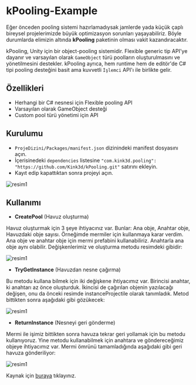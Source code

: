 # kPooling-Example

Eğer önceden pooling sistemi hazırlamadıysak jamlerde yada küçük çaplı bireysel projelerimizde büyük optimizasyon sorunları yaşayabiliriz. Böyle durumlarda elimizin altında **kPooling** paketinin olması vakit kazandıracaktır.

kPooling, Unity için bir object-pooling sistemidir. Flexible generic tip API'ye dayanır ve varsayılan olarak `GameObject` türü poolların oluşturulmasını ve yönetilmesini destekler. kPooling ayrıca, hem runtime hem de editör'de C# tipi pooling desteğini basit ama kuvvetli `İşlemci` API'ı ile birlikte gelir.

## Özellikleri

* Herhangi bir C# nesnesi için Flexible pooling API
* Varsayılan olarak GameObject desteği
* Custom pool türü yönetimi için API 

## Kurulumu

* `ProjeDizini/Packages/manifest.json` dizinindeki manifest dosyasını açın.
* İçerisinedeki `dependencies` listesine `"com.kink3d.pooling": "https://github.com/Kink3d/kPooling.git"` satırını ekleyin.
* Kayıt edip kapattıktan sonra projeyi açın.

![resim1](https://ergulburak.github.io/assets/img/kPooling-Example/kPool-2.PNG)

## Kullanımı

* **CreatePool** (Havuz oluşturma)

Havuz oluşturmak için 3 şeye ihtiyacınız var. Bunlar: Ana obje, Anahtar obje, Havuzdaki obje sayısı.
Örneğimde mermiler için kullanmaya karar verdim. Ana obje ve anahtar obje için mermi prefabini kullanabiliriz. Anahtarla ana obje aynı olabilir. Değişkenlerimiz ve oluşturma metodu resimdeki gibidir:

![resim1](https://ergulburak.github.io/assets/img/kPooling-Example/kPool-3.PNG)

* **TryGetInstance** (Havuzdan nesne çağırma)

Bu metodu kullana bilmek için iki değişkene ihtiyacımız var. Birincisi anahtar, ki anahtarı az önce oluşturduk. İkincisi de çağırılan objenin yazılacağı değişen, onu da önceki resimde instanceProjectile olarak tanımladık. Metod bittikten sonra aşağıdaki gibi gözükecek:

![resim1](https://ergulburak.github.io/assets/img/kPooling-Example/kPool-4.PNG)

* **ReturnInstance** (Nesneyi geri gönderme)

Mermi ile işimiz bittikten sonra havuza tekrar geri yollamak için bu metodu kullanıyoruz. Yine metodu kullanabilmek için anahtara ve göndereceğimiz objeye ihtiyacımız var. Mermi ömrünü tamamladığında aşağıdaki gibi geri havuza gönderiliyor:

![resim1](https://ergulburak.github.io/assets/img/kPooling-Example/kPool-5.PNG)

Kaynak için [buraya][kaynak] tıklayınız.

[git]: https://github.com/ergulburak/kPooling-Example
[kaynak]: https://github.com/Kink3d/kPooling
